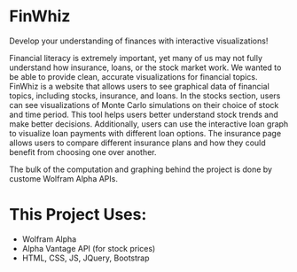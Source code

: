# FinWhiz
Develop your understanding of finances with interactive visualizations!

Financial literacy is extremely important, yet many of us may not fully understand how insurance, loans, or the stock market work. We wanted to be able to provide clean, accurate visualizations for financial topics. FinWhiz is a website that allows users to see graphical data of financial topics, including stocks, insurance, and loans. In the stocks section, users can see visualizations of Monte Carlo simulations on their choice of stock and time period. This tool helps users better understand stock trends and make better decisions. Additionally, users can use the interactive loan graph to visualize loan payments with different loan options. The insurance page allows users to compare different insurance plans and how they could benefit from choosing one over another.

The bulk of the computation and graphing behind the project is done by custome Wolfram Alpha APIs.

# This Project Uses:
- Wolfram Alpha 
- Alpha Vantage API (for stock prices)
- HTML, CSS, JS, JQuery, Bootstrap
